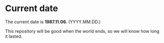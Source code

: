 # Current date

The current date is **1987.11.06.** (YYYY.MM.DD.)

This repository will be good when the world ends, so we will know how long it lasted.
